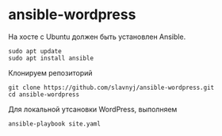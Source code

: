 # ansible-wordpress


На хосте c Ubuntu должен быть установлен Ansible.
```
sudo apt update
sudo apt install ansible
```
Клонируем репозиторий
```
git clone https://github.com/slavnyj/ansible-wordpress.git
cd ansible-wordpress
```
Для локальной утсановки WordPress, выполняем
```
ansible-playbook site.yaml
```
